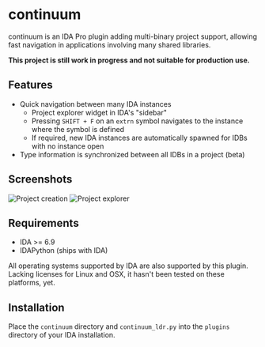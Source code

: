 continuum
=========

continuum is an IDA Pro plugin adding multi-binary project support, 
allowing fast navigation in applications involving many shared libraries.

**This project is still work in progress and not suitable for production use.**

## Features
- Quick navigation between many IDA instances
  - Project explorer widget in IDA's "sidebar"
  - Pressing `SHIFT + F` on an `extrn` symbol navigates to the instance where the symbol is defined
  - If required, new IDA instances are automatically spawned for IDBs with no instance open
- Type information is synchronized between all IDBs in a project (beta)

## Screenshots
![Project creation](https://raw.githubusercontent.com/zyantific/continuum/master/media/project-creation.png)
![Project explorer](https://raw.githubusercontent.com/zyantific/continuum/master/media/project-explorer.png)

## Requirements
- IDA >= 6.9
- IDAPython (ships with IDA)

All operating systems supported by IDA are also supported by this plugin. 
Lacking licenses for Linux and OSX, it hasn't been tested on these platforms, yet.

## Installation
Place the `continuum` directory and `continuum_ldr.py` into the `plugins` directory of your IDA installation.
